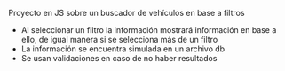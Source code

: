 Proyecto en JS sobre un buscador de vehículos en base a filtros
- Al seleccionar un filtro la información mostrará información en base a ello, de igual manera si se selecciona más de un filtro
- La información se encuentra simulada en un archivo db 
- Se usan validaciones en caso de no haber resultados
